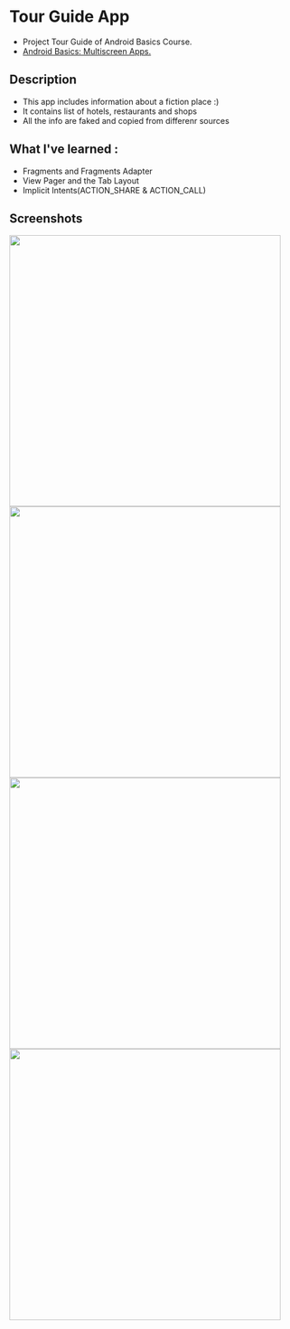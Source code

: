 # Tour Guide App

+ Project Tour Guide of Android Basics Course.
+ [Android Basics: Multiscreen Apps.](https://classroom.udacity.com/courses/ud839)

## Description 
+ This app includes information about a fiction place :)
+ It contains list of hotels, restaurants and shops 
+ All the info are faked and copied from differenr sources

## What I've learned :
+ Fragments and Fragments Adapter
+ View Pager and the Tab Layout
+ Implicit Intents(ACTION_SHARE & ACTION_CALL)

## Screenshots 
<img src="https://github.com/mohammed2571994/tour-guide-app/blob/master/screenshots/food_screenshot.png" width="480" hieght="854">
<img src="https://github.com/mohammed2571994/tour-guide-app/blob/master/screenshots/hotels_screenshots.png" width="480" hieght="854">

<img src="https://github.com/mohammed2571994/tour-guide-app/blob/master/screenshots/shops_screenshot.png" width="480" hieght="854">

<img src="https://github.com/mohammed2571994/tour-guide-app/blob/master/screenshots/info_screenshot.png" width="480" hieght="854">


